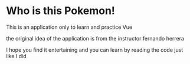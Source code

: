 # Who is this Pokemon!

This is an application only to learn and practice Vue

the original idea of ​​the application is from the instructor fernando herrera

I hope you find it entertaining and you can learn by reading the code just like I did